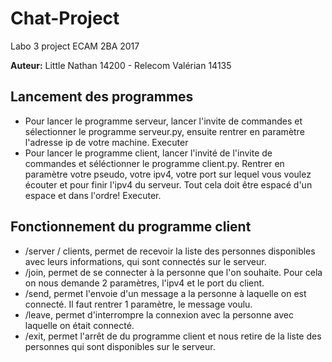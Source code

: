 # Chat-Project
Labo 3 project ECAM 2BA 2017

**Auteur:** Little Nathan 14200 - Relecom Valérian 14135

## Lancement des programmes
* Pour lancer le programme serveur, lancer l'invite de commandes et sélectionner le programme serveur.py, ensuite rentrer en paramètre l'adresse ip de votre machine. Executer
* Pour lancer le programme client, lancer l'invité de l'invite de commandes et séléctionner le programme client.py. Rentrer en paramètre votre pseudo, votre ipv4, votre port sur lequel vous voulez écouter et pour finir l'ipv4 du serveur. Tout cela doit être espacé d'un espace et dans l'ordre! Executer.

## Fonctionnement du programme client
* /server / clients, permet de recevoir la liste des personnes disponibles avec leurs informations, qui sont connectés sur le serveur.
* /join, permet de se connecter à la personne que l'on souhaite. Pour cela on nous demande 2 paramètres, l'ipv4 et le port du client.
* /send, permet l'envoie d'un message a la personne à laquelle on est connecté. Il faut rentrer 1 paramètre, le message voulu.
* /leave, permet d'interrompre la connexion avec la personne avec laquelle on était connecté.
* /exit, permet l'arrêt de du programme client et nous retire de la liste des personnes qui sont disponibles sur le serveur.
